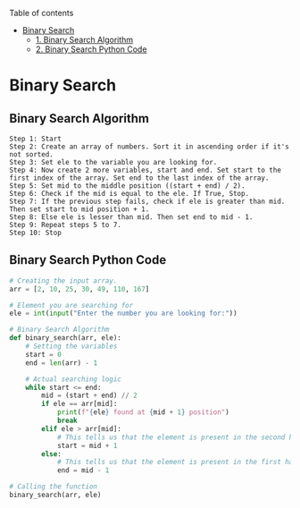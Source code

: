 Table of contents

- [Binary Search](#binary-search)
  - [1. Binary Search Algorithm](#binary-search-algorithm)
  - [2. Binary Search Python Code](#) 

# Binary Search

## Binary Search Algorithm
```
Step 1: Start
Step 2: Create an array of numbers. Sort it in ascending order if it's not sorted.
Step 3: Set ele to the variable you are looking for.
Step 4: Now create 2 more variables, start and end. Set start to the first index of the array. Set end to the last index of the array. 
Step 5: Set mid to the middle position ((start + end) / 2).
Step 6: Check if the mid is equal to the ele. If True, Stop.
Step 7: If the previous step fails, check if ele is greater than mid. Then set start to mid position + 1.
Step 8: Else ele is lesser than mid. Then set end to mid - 1.
Step 9: Repeat steps 5 to 7.
Step 10: Stop
```

## Binary Search Python Code
```python
# Creating the input array.
arr = [2, 10, 25, 30, 49, 110, 167]

# Element you are searching for
ele = int(input("Enter the number you are looking for:"))

# Binary Search Algorithm
def binary_search(arr, ele):
    # Setting the variables
    start = 0
    end = len(arr) - 1

    # Actual searching logic
    while start <= end:
        mid = (start + end) // 2
        if ele == arr[mid]:
            print(f"{ele} found at {mid + 1} position")
            break
        elif ele > arr[mid]:
            # This tells us that the element is present in the second half of the array
            start = mid + 1
        else:
            # This tells us that the element is present in the first half of the array
            end = mid - 1

# Calling the function
binary_search(arr, ele)
```
